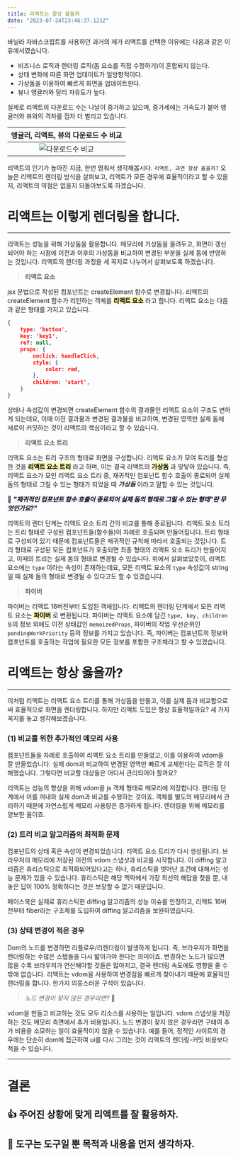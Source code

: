 ```yaml
---
title: 리액트는 항상 옳을까
date: "2023-07-24T23:46:37.121Z"
---
```



바닐라 자바스크립트를 사용하던 과거의 제가 리액트를 선택한 이유에는 다음과 같은 이유에서였습니다.

 - 비즈니스 로직과 렌더링 로직(돔 요소를 직접 수정하기)이 혼합되지 않는다.
 - 상태 변화에 따른 화면 업데이트가 일방향적이다.
 - 가상돔을 이용하여 빠르게 화면을 업데이트한다.
 - 뷰나 앵귤러와 달리 자유도가 높다.
 
실제로 리액트의 다운로드 수는 나날이 증가하고 있으며, 증가세에는 가속도가 붙어 앵귤러와 뷰와의 격차를 점차 더 벌리고 있습니다.

| <b>앵귤러, 리액트, 뷰의 다운로드 수 비교</b> |
| :-: |
| ![다운로드수 비교](https://velog.velcdn.com/images/ksr20612/post/16815faf-89af-416b-b2d2-0dd9d8346889/image.png) |

리액트의 인기가 높아진 지금, 한번 멈춰서 생각해봅시다. ```리액트, 과연 항상 옳을까?```
오늘은 리액트의 렌더링 방식을 살펴보고, 리액트가 모든 경우에 효율적이라고 할 수 있을지, 리액트의 약점은 없을지 되돌아보도록 하겠습니다.


# 리액트는 이렇게 렌더링을 합니다.
---

리액트는 성능을 위해 가상돔을 활용합니다. 메모리에 가상돔을 올려두고, 화면이 갱신되어야 하는 시점에 이전과 이후의 가상돔을 비교하여 변경된 부분을 실제 돔에 반영하는 것입니다.
리액트의 렌더링 과정을 세 꼭지로 나누어서 살펴보도록 하겠습니다.

> **리액트 요소**

jsx 문법으로 작성된 컴포넌트는 createElement 함수로 변경됩니다. 리액트의 createElement 함수가 리턴하는 객체를 **<span style="background-color:#fff5b1; color:black">리액트 요소</span>** 라고 합니다.
리액트 요소는 다음과 같은 형태를 가지고 있습니다.
```json
{
	type: 'button',
    key: 'key1',
    ref: null,
    props: {
    	onclick: handleClick,
        style: {
        	color: red, 
        },
        children: 'start',
    }
}
```
상태나 속성값이 변경되면 createElement 함수의 결과물인 리액트 요소의 구조도 변하게 되는데요, 이때 이전 결과물과 변경된 결과물을 비교하여, 변경된 영역만 실제 돔에 새로이 커밋하는 것이 리액트의 핵심이라고 할 수 있습니다.


> **리액트 요소 트리**

리액트 요소는 트리 구조의 형태로 화면을 구성합니다. 리액트 요소가 모여 트리를 형성한 것을 **<span style="background-color:#fff5b1; color:black">리액트 요소 트리</span>** 라고 하며, 이는 결국 리액트의 **<span style="background-color:#fff5b1; color:black">가상돔</span>** 과 맞닿아 있습니다. 즉, 리액트 요소가 모인 리액트 요소 트리 중, 재귀적인 컴포넌트 함수 호출이 종료되어 실제 돔의 형태로 그릴 수 있는 형태가 되었을 때 ***가상돔*** 이라고 말할 수 있는 것입니다.

🤔 **<span style="background-color:#f5f0ff; color:black">_"재귀적인 컴포넌트 함수 호출이 종료되어 실제 돔의 형태로 그릴 수 있는 형태"란 무엇인가요?"_</span>**

리액트의 렌더 단계는 리액트 요소 트리 간의 비교를 통해 종료됩니다. 리액트 요소 트리는 트리 형태로 구성된 컴포넌트들(함수들)이 차례로 호출되며 만들어집니다. 트리 형태로 구성되어 있기 때문에 컴포넌트들은 재귀적인 규칙에 따라서 호출되는 것입니다. 
트리 형태로 구성된 모든 컴포넌트가 호출되면 최종 형태의 리액트 요소 트리가 만들어지고, 이때의 트리는 실제 돔의 형태로 변경될 수 있습니다. 위에서 살펴보았듯이, 리액트 요소에는 ```type``` 이라는 속성이 존재하는데요, 모든 리액트 요소의 ```type``` 속성값이 string일 때 실제 돔의 형태로 변경될 수 있다고도 할 수 있겠습니다.


> **파이버**

파이버는 리액트 16버전부터 도입된 객체입니다. 리액트의 렌더링 단계에서 모든 리액트 요소는 **<span style="background-color:#fff5b1; color:black">파이버</span>** 로 변환됩니다. 파이버는 리액트 요소에 담긴 ```type, key, children 등```의 정보 외에도 이전 상태값인 ```memoizedProps```, 파이버의 작업 우선순위인 ```pendingWorkPriority``` 등의 정보를 가지고 있습니다. 즉, 파이버는 컴포넌트의 정보와 컴포넌트를 호출하는 작업에 필요한 모든 정보를 포함한 구조체라고 할 수 있겠습니다.


# 리액트는 항상 옳을까?
---
이처럼 리액트는 리액트 요소 트리를 통해 가상돔을 만들고, 이를 실제 돔과 비교함으로써 효율적으로 화면을 렌더링합니다. 하지만 리액트 도입은 항상 효율적일까요? 세 가지 꼭지를 놓고 생각해보겠습니다.


### (1) 비교를 위한 추가적인 메모리 사용


컴포넌트들을 차례로 호출하여 리액트 요소 트리를 만들었고, 이를 이용하여 vdom을 잘 만들었습니다. 실제 dom과 비교하여 변경된 영역만 빠르게 교체한다는 로직은 잘 이해했습니다. 그렇다면 비교할 대상들은 어디서 관리되어야 할까요?

리액트는 성능의 향상을 위해 vdom을 js 객체 형태로 메모리에 저장합니다. 렌더링 단계에서 이를 꺼내와 실제 dom과 비교를 수행하는 것이죠. 객체를 별도의 메모리에서 관리하기 때문에 자연스럽게 메모리 사용량은 증가하게 됩니다. 렌더링을 위해 메모리를 양보한 꼴이죠.

### (2) 트리 비교 알고리즘의 최적화 문제

컴포넌트의 상태 혹은 속성이 변경되었습니다. 리액트 요소 트리가 다시 생성됩니다. 브라우저의 메모리에 저장된 이전의 vdom 스냅샷과 비교를 시작합니다. 이 diffing 알고리즘은 휴리스틱으로 최적화되어있다고는 하나, 휴리스틱을 벗어난 조건에 대해서는 성능 문제가 있을 수 있습니다. 휴리스틱은 해당 맥락에서 가장 최선의 해답을 찾을 뿐, 내놓은 답이 100% 정확하다는 것은 보장할 수 없기 때문입니다.

페이스북은 실제로 휴리스틱한 diffing 알고리즘의 성능 이슈를 인정하고, 리액트 16버전부터 fiber라는 구조체를 도입하여 diffing 알고리즘을 보완하였습니다.


### (3) 상태 변경이 적은 경우

Dom의 노드를 변경하면 리플로우/리렌더링이 발생하게 됩니다. 즉, 브라우저가 화면을 렌더링하는 수많은 스텝들을 다시 밟아가야 한다는 의미이죠. 변경하는 노드가 많으면 많을 수록 브라우저가 연산해야할 것들은 많아지고, 결국 렌더링 속도에도 영향을 줄 수 밖에 없습니다. 리액트는 vdom을 사용하여 변경점을 빠르게 찾아내기 때문에 효율적인 렌더링을 합니다. 한가지 의뭉스러운 구석이 있습니다.

> _노드 변경이 잦지 않은 경우라면?_ 🤔

vdom을 만들고 비교하는 것도 모두 리소스를 사용하는 일입니다. vdom 스냅샷을 저장하는 것도 메모리 측면에서 추가 비용입니다. 노드 변경이 잦지 않은 경우라면 구태여 추가 비용을 소모하는 일이 효율적이지 않을 수 있습니다. 예를 들어, 정적인 사이트의 경우에는 단순히 dom에 접근하여 ui를 다시 그리는 것이 리액트의 렌더링-커밋 비용보다 적을 수 있습니다.

---

# 결론

## 👍 주어진 상황에 맞게 리액트를 잘 활용하자.
## 💬 도구는 도구일 뿐 목적과 내용을 먼저 생각하자.